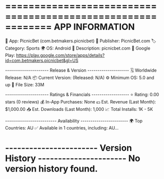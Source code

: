 
============================================================
                    APP INFORMATION                     
============================================================
 📱 App: PicnicBet (com.betmakers.picnicbet)
 🏢 Publisher: PicnicBet.com
 🏷️ Category: Sports
 🌍 OS: Android
 📝 Description: picnicbet.com
 🔗 Google Play: https://play.google.com/store/apps/details?id=com.betmakers.picnicbet&gl=US

---------------------- Release & Version ---------------------
 🗓️ Worldwide Release: N/A
 📦 Current Version:  (Released: N/A)
 ⚙️ Minimum OS: 5.0 and up
 📏 File Size: 33M

---------------------- Ratings & Financials -------------------
 ⭐ Rating: 0.00 stars (0 reviews)
 💰 In-App Purchases: None
 💵 Est. Revenue (Last Month): $1,000.00
 📥 Est. Downloads (Last Month): 1,000
 📈 Total Installs: 1K - 5K

-------------------------- Availability ------------------------
 🌍 Top Countries: AU
 ✅ Available in 1 countries, including: AU...

----------------------- Version History ----------------------
No version history found.
============================================================

